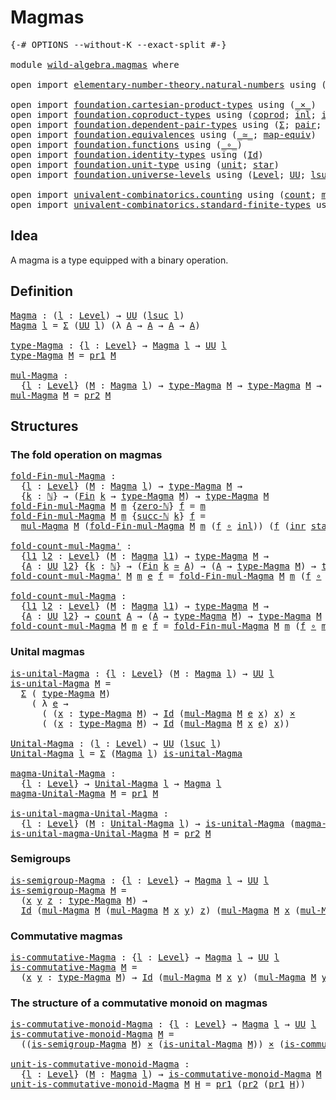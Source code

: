 # Magmas

<pre class="Agda"><a id="19" class="Symbol">{-#</a> <a id="23" class="Keyword">OPTIONS</a> <a id="31" class="Pragma">--without-K</a> <a id="43" class="Pragma">--exact-split</a> <a id="57" class="Symbol">#-}</a>

<a id="62" class="Keyword">module</a> <a id="69" href="wild-algebra.magmas.html" class="Module">wild-algebra.magmas</a> <a id="89" class="Keyword">where</a>

<a id="96" class="Keyword">open</a> <a id="101" class="Keyword">import</a> <a id="108" href="elementary-number-theory.natural-numbers.html" class="Module">elementary-number-theory.natural-numbers</a> <a id="149" class="Keyword">using</a> <a id="155" class="Symbol">(</a><a id="156" href="elementary-number-theory.natural-numbers.html#1444" class="Datatype">ℕ</a><a id="157" class="Symbol">;</a> <a id="159" href="elementary-number-theory.natural-numbers.html#1465" class="InductiveConstructor">zero-ℕ</a><a id="165" class="Symbol">;</a> <a id="167" href="elementary-number-theory.natural-numbers.html#1478" class="InductiveConstructor">succ-ℕ</a><a id="173" class="Symbol">)</a>

<a id="176" class="Keyword">open</a> <a id="181" class="Keyword">import</a> <a id="188" href="foundation.cartesian-product-types.html" class="Module">foundation.cartesian-product-types</a> <a id="223" class="Keyword">using</a> <a id="229" class="Symbol">(</a><a id="230" href="foundation-core.cartesian-product-types.html#577" class="Function Operator">_×_</a><a id="233" class="Symbol">)</a>
<a id="235" class="Keyword">open</a> <a id="240" class="Keyword">import</a> <a id="247" href="foundation.coproduct-types.html" class="Module">foundation.coproduct-types</a> <a id="274" class="Keyword">using</a> <a id="280" class="Symbol">(</a><a id="281" href="foundation.coproduct-types.html#1168" class="Datatype">coprod</a><a id="287" class="Symbol">;</a> <a id="289" href="foundation.coproduct-types.html#1239" class="InductiveConstructor">inl</a><a id="292" class="Symbol">;</a> <a id="294" href="foundation.coproduct-types.html#1262" class="InductiveConstructor">inr</a><a id="297" class="Symbol">)</a>
<a id="299" class="Keyword">open</a> <a id="304" class="Keyword">import</a> <a id="311" href="foundation.dependent-pair-types.html" class="Module">foundation.dependent-pair-types</a> <a id="343" class="Keyword">using</a> <a id="349" class="Symbol">(</a><a id="350" href="foundation-core.dependent-pair-types.html#502" class="Record">Σ</a><a id="351" class="Symbol">;</a> <a id="353" href="foundation-core.dependent-pair-types.html#575" class="InductiveConstructor">pair</a><a id="357" class="Symbol">;</a> <a id="359" href="foundation-core.dependent-pair-types.html#592" class="Field">pr1</a><a id="362" class="Symbol">;</a> <a id="364" href="foundation-core.dependent-pair-types.html#604" class="Field">pr2</a><a id="367" class="Symbol">)</a>
<a id="369" class="Keyword">open</a> <a id="374" class="Keyword">import</a> <a id="381" href="foundation.equivalences.html" class="Module">foundation.equivalences</a> <a id="405" class="Keyword">using</a> <a id="411" class="Symbol">(</a><a id="412" href="foundation-core.equivalences.html#1607" class="Function Operator">_≃_</a><a id="415" class="Symbol">;</a> <a id="417" href="foundation-core.equivalences.html#1807" class="Function">map-equiv</a><a id="426" class="Symbol">)</a>
<a id="428" class="Keyword">open</a> <a id="433" class="Keyword">import</a> <a id="440" href="foundation.functions.html" class="Module">foundation.functions</a> <a id="461" class="Keyword">using</a> <a id="467" class="Symbol">(</a><a id="468" href="foundation-core.functions.html#407" class="Function Operator">_∘_</a><a id="471" class="Symbol">)</a>
<a id="473" class="Keyword">open</a> <a id="478" class="Keyword">import</a> <a id="485" href="foundation.identity-types.html" class="Module">foundation.identity-types</a> <a id="511" class="Keyword">using</a> <a id="517" class="Symbol">(</a><a id="518" href="foundation-core.identity-types.html#641" class="Datatype">Id</a><a id="520" class="Symbol">)</a>
<a id="522" class="Keyword">open</a> <a id="527" class="Keyword">import</a> <a id="534" href="foundation.unit-type.html" class="Module">foundation.unit-type</a> <a id="555" class="Keyword">using</a> <a id="561" class="Symbol">(</a><a id="562" href="foundation.unit-type.html#975" class="Datatype">unit</a><a id="566" class="Symbol">;</a> <a id="568" href="foundation.unit-type.html#999" class="InductiveConstructor">star</a><a id="572" class="Symbol">)</a>
<a id="574" class="Keyword">open</a> <a id="579" class="Keyword">import</a> <a id="586" href="foundation.universe-levels.html" class="Module">foundation.universe-levels</a> <a id="613" class="Keyword">using</a> <a id="619" class="Symbol">(</a><a id="620" href="Agda.Primitive.html#597" class="Postulate">Level</a><a id="625" class="Symbol">;</a> <a id="627" href="foundation-core.universe-levels.html#222" class="Primitive">UU</a><a id="629" class="Symbol">;</a> <a id="631" href="Agda.Primitive.html#780" class="Primitive">lsuc</a><a id="635" class="Symbol">)</a>

<a id="638" class="Keyword">open</a> <a id="643" class="Keyword">import</a> <a id="650" href="univalent-combinatorics.counting.html" class="Module">univalent-combinatorics.counting</a> <a id="683" class="Keyword">using</a> <a id="689" class="Symbol">(</a><a id="690" href="univalent-combinatorics.counting.html#1759" class="Function">count</a><a id="695" class="Symbol">;</a> <a id="697" href="univalent-combinatorics.counting.html#2030" class="Function">map-equiv-count</a><a id="712" class="Symbol">)</a>
<a id="714" class="Keyword">open</a> <a id="719" class="Keyword">import</a> <a id="726" href="univalent-combinatorics.standard-finite-types.html" class="Module">univalent-combinatorics.standard-finite-types</a> <a id="772" class="Keyword">using</a> <a id="778" class="Symbol">(</a><a id="779" href="univalent-combinatorics.standard-finite-types.html#2085" class="Function">Fin</a><a id="782" class="Symbol">)</a>
</pre>
## Idea

A magma is a type equipped with a binary operation.

## Definition

<pre class="Agda"><a id="Magma"></a><a id="874" href="wild-algebra.magmas.html#874" class="Function">Magma</a> <a id="880" class="Symbol">:</a> <a id="882" class="Symbol">(</a><a id="883" href="wild-algebra.magmas.html#883" class="Bound">l</a> <a id="885" class="Symbol">:</a> <a id="887" href="Agda.Primitive.html#597" class="Postulate">Level</a><a id="892" class="Symbol">)</a> <a id="894" class="Symbol">→</a> <a id="896" href="foundation-core.universe-levels.html#222" class="Primitive">UU</a> <a id="899" class="Symbol">(</a><a id="900" href="Agda.Primitive.html#780" class="Primitive">lsuc</a> <a id="905" href="wild-algebra.magmas.html#883" class="Bound">l</a><a id="906" class="Symbol">)</a>
<a id="908" href="wild-algebra.magmas.html#874" class="Function">Magma</a> <a id="914" href="wild-algebra.magmas.html#914" class="Bound">l</a> <a id="916" class="Symbol">=</a> <a id="918" href="foundation-core.dependent-pair-types.html#502" class="Record">Σ</a> <a id="920" class="Symbol">(</a><a id="921" href="foundation-core.universe-levels.html#222" class="Primitive">UU</a> <a id="924" href="wild-algebra.magmas.html#914" class="Bound">l</a><a id="925" class="Symbol">)</a> <a id="927" class="Symbol">(λ</a> <a id="930" href="wild-algebra.magmas.html#930" class="Bound">A</a> <a id="932" class="Symbol">→</a> <a id="934" href="wild-algebra.magmas.html#930" class="Bound">A</a> <a id="936" class="Symbol">→</a> <a id="938" href="wild-algebra.magmas.html#930" class="Bound">A</a> <a id="940" class="Symbol">→</a> <a id="942" href="wild-algebra.magmas.html#930" class="Bound">A</a><a id="943" class="Symbol">)</a>

<a id="type-Magma"></a><a id="946" href="wild-algebra.magmas.html#946" class="Function">type-Magma</a> <a id="957" class="Symbol">:</a> <a id="959" class="Symbol">{</a><a id="960" href="wild-algebra.magmas.html#960" class="Bound">l</a> <a id="962" class="Symbol">:</a> <a id="964" href="Agda.Primitive.html#597" class="Postulate">Level</a><a id="969" class="Symbol">}</a> <a id="971" class="Symbol">→</a> <a id="973" href="wild-algebra.magmas.html#874" class="Function">Magma</a> <a id="979" href="wild-algebra.magmas.html#960" class="Bound">l</a> <a id="981" class="Symbol">→</a> <a id="983" href="foundation-core.universe-levels.html#222" class="Primitive">UU</a> <a id="986" href="wild-algebra.magmas.html#960" class="Bound">l</a>
<a id="988" href="wild-algebra.magmas.html#946" class="Function">type-Magma</a> <a id="999" href="wild-algebra.magmas.html#999" class="Bound">M</a> <a id="1001" class="Symbol">=</a> <a id="1003" href="foundation-core.dependent-pair-types.html#592" class="Field">pr1</a> <a id="1007" href="wild-algebra.magmas.html#999" class="Bound">M</a>

<a id="mul-Magma"></a><a id="1010" href="wild-algebra.magmas.html#1010" class="Function">mul-Magma</a> <a id="1020" class="Symbol">:</a>
  <a id="1024" class="Symbol">{</a><a id="1025" href="wild-algebra.magmas.html#1025" class="Bound">l</a> <a id="1027" class="Symbol">:</a> <a id="1029" href="Agda.Primitive.html#597" class="Postulate">Level</a><a id="1034" class="Symbol">}</a> <a id="1036" class="Symbol">(</a><a id="1037" href="wild-algebra.magmas.html#1037" class="Bound">M</a> <a id="1039" class="Symbol">:</a> <a id="1041" href="wild-algebra.magmas.html#874" class="Function">Magma</a> <a id="1047" href="wild-algebra.magmas.html#1025" class="Bound">l</a><a id="1048" class="Symbol">)</a> <a id="1050" class="Symbol">→</a> <a id="1052" href="wild-algebra.magmas.html#946" class="Function">type-Magma</a> <a id="1063" href="wild-algebra.magmas.html#1037" class="Bound">M</a> <a id="1065" class="Symbol">→</a> <a id="1067" href="wild-algebra.magmas.html#946" class="Function">type-Magma</a> <a id="1078" href="wild-algebra.magmas.html#1037" class="Bound">M</a> <a id="1080" class="Symbol">→</a> <a id="1082" href="wild-algebra.magmas.html#946" class="Function">type-Magma</a> <a id="1093" href="wild-algebra.magmas.html#1037" class="Bound">M</a>
<a id="1095" href="wild-algebra.magmas.html#1010" class="Function">mul-Magma</a> <a id="1105" href="wild-algebra.magmas.html#1105" class="Bound">M</a> <a id="1107" class="Symbol">=</a> <a id="1109" href="foundation-core.dependent-pair-types.html#604" class="Field">pr2</a> <a id="1113" href="wild-algebra.magmas.html#1105" class="Bound">M</a>
</pre>
## Structures

### The fold operation on magmas

<pre class="Agda"><a id="fold-Fin-mul-Magma"></a><a id="1177" href="wild-algebra.magmas.html#1177" class="Function">fold-Fin-mul-Magma</a> <a id="1196" class="Symbol">:</a>
  <a id="1200" class="Symbol">{</a><a id="1201" href="wild-algebra.magmas.html#1201" class="Bound">l</a> <a id="1203" class="Symbol">:</a> <a id="1205" href="Agda.Primitive.html#597" class="Postulate">Level</a><a id="1210" class="Symbol">}</a> <a id="1212" class="Symbol">(</a><a id="1213" href="wild-algebra.magmas.html#1213" class="Bound">M</a> <a id="1215" class="Symbol">:</a> <a id="1217" href="wild-algebra.magmas.html#874" class="Function">Magma</a> <a id="1223" href="wild-algebra.magmas.html#1201" class="Bound">l</a><a id="1224" class="Symbol">)</a> <a id="1226" class="Symbol">→</a> <a id="1228" href="wild-algebra.magmas.html#946" class="Function">type-Magma</a> <a id="1239" href="wild-algebra.magmas.html#1213" class="Bound">M</a> <a id="1241" class="Symbol">→</a>
  <a id="1245" class="Symbol">{</a><a id="1246" href="wild-algebra.magmas.html#1246" class="Bound">k</a> <a id="1248" class="Symbol">:</a> <a id="1250" href="elementary-number-theory.natural-numbers.html#1444" class="Datatype">ℕ</a><a id="1251" class="Symbol">}</a> <a id="1253" class="Symbol">→</a> <a id="1255" class="Symbol">(</a><a id="1256" href="univalent-combinatorics.standard-finite-types.html#2085" class="Function">Fin</a> <a id="1260" href="wild-algebra.magmas.html#1246" class="Bound">k</a> <a id="1262" class="Symbol">→</a> <a id="1264" href="wild-algebra.magmas.html#946" class="Function">type-Magma</a> <a id="1275" href="wild-algebra.magmas.html#1213" class="Bound">M</a><a id="1276" class="Symbol">)</a> <a id="1278" class="Symbol">→</a> <a id="1280" href="wild-algebra.magmas.html#946" class="Function">type-Magma</a> <a id="1291" href="wild-algebra.magmas.html#1213" class="Bound">M</a>
<a id="1293" href="wild-algebra.magmas.html#1177" class="Function">fold-Fin-mul-Magma</a> <a id="1312" href="wild-algebra.magmas.html#1312" class="Bound">M</a> <a id="1314" href="wild-algebra.magmas.html#1314" class="Bound">m</a> <a id="1316" class="Symbol">{</a><a id="1317" href="elementary-number-theory.natural-numbers.html#1465" class="InductiveConstructor">zero-ℕ</a><a id="1323" class="Symbol">}</a> <a id="1325" href="wild-algebra.magmas.html#1325" class="Bound">f</a> <a id="1327" class="Symbol">=</a> <a id="1329" href="wild-algebra.magmas.html#1314" class="Bound">m</a>
<a id="1331" href="wild-algebra.magmas.html#1177" class="Function">fold-Fin-mul-Magma</a> <a id="1350" href="wild-algebra.magmas.html#1350" class="Bound">M</a> <a id="1352" href="wild-algebra.magmas.html#1352" class="Bound">m</a> <a id="1354" class="Symbol">{</a><a id="1355" href="elementary-number-theory.natural-numbers.html#1478" class="InductiveConstructor">succ-ℕ</a> <a id="1362" href="wild-algebra.magmas.html#1362" class="Bound">k</a><a id="1363" class="Symbol">}</a> <a id="1365" href="wild-algebra.magmas.html#1365" class="Bound">f</a> <a id="1367" class="Symbol">=</a>
  <a id="1371" href="wild-algebra.magmas.html#1010" class="Function">mul-Magma</a> <a id="1381" href="wild-algebra.magmas.html#1350" class="Bound">M</a> <a id="1383" class="Symbol">(</a><a id="1384" href="wild-algebra.magmas.html#1177" class="Function">fold-Fin-mul-Magma</a> <a id="1403" href="wild-algebra.magmas.html#1350" class="Bound">M</a> <a id="1405" href="wild-algebra.magmas.html#1352" class="Bound">m</a> <a id="1407" class="Symbol">(</a><a id="1408" href="wild-algebra.magmas.html#1365" class="Bound">f</a> <a id="1410" href="foundation-core.functions.html#407" class="Function Operator">∘</a> <a id="1412" href="foundation.coproduct-types.html#1239" class="InductiveConstructor">inl</a><a id="1415" class="Symbol">))</a> <a id="1418" class="Symbol">(</a><a id="1419" href="wild-algebra.magmas.html#1365" class="Bound">f</a> <a id="1421" class="Symbol">(</a><a id="1422" href="foundation.coproduct-types.html#1262" class="InductiveConstructor">inr</a> <a id="1426" href="foundation.unit-type.html#999" class="InductiveConstructor">star</a><a id="1430" class="Symbol">))</a>

<a id="fold-count-mul-Magma&#39;"></a><a id="1434" href="wild-algebra.magmas.html#1434" class="Function">fold-count-mul-Magma&#39;</a> <a id="1456" class="Symbol">:</a>
  <a id="1460" class="Symbol">{</a><a id="1461" href="wild-algebra.magmas.html#1461" class="Bound">l1</a> <a id="1464" href="wild-algebra.magmas.html#1464" class="Bound">l2</a> <a id="1467" class="Symbol">:</a> <a id="1469" href="Agda.Primitive.html#597" class="Postulate">Level</a><a id="1474" class="Symbol">}</a> <a id="1476" class="Symbol">(</a><a id="1477" href="wild-algebra.magmas.html#1477" class="Bound">M</a> <a id="1479" class="Symbol">:</a> <a id="1481" href="wild-algebra.magmas.html#874" class="Function">Magma</a> <a id="1487" href="wild-algebra.magmas.html#1461" class="Bound">l1</a><a id="1489" class="Symbol">)</a> <a id="1491" class="Symbol">→</a> <a id="1493" href="wild-algebra.magmas.html#946" class="Function">type-Magma</a> <a id="1504" href="wild-algebra.magmas.html#1477" class="Bound">M</a> <a id="1506" class="Symbol">→</a>
  <a id="1510" class="Symbol">{</a><a id="1511" href="wild-algebra.magmas.html#1511" class="Bound">A</a> <a id="1513" class="Symbol">:</a> <a id="1515" href="foundation-core.universe-levels.html#222" class="Primitive">UU</a> <a id="1518" href="wild-algebra.magmas.html#1464" class="Bound">l2</a><a id="1520" class="Symbol">}</a> <a id="1522" class="Symbol">{</a><a id="1523" href="wild-algebra.magmas.html#1523" class="Bound">k</a> <a id="1525" class="Symbol">:</a> <a id="1527" href="elementary-number-theory.natural-numbers.html#1444" class="Datatype">ℕ</a><a id="1528" class="Symbol">}</a> <a id="1530" class="Symbol">→</a> <a id="1532" class="Symbol">(</a><a id="1533" href="univalent-combinatorics.standard-finite-types.html#2085" class="Function">Fin</a> <a id="1537" href="wild-algebra.magmas.html#1523" class="Bound">k</a> <a id="1539" href="foundation-core.equivalences.html#1607" class="Function Operator">≃</a> <a id="1541" href="wild-algebra.magmas.html#1511" class="Bound">A</a><a id="1542" class="Symbol">)</a> <a id="1544" class="Symbol">→</a> <a id="1546" class="Symbol">(</a><a id="1547" href="wild-algebra.magmas.html#1511" class="Bound">A</a> <a id="1549" class="Symbol">→</a> <a id="1551" href="wild-algebra.magmas.html#946" class="Function">type-Magma</a> <a id="1562" href="wild-algebra.magmas.html#1477" class="Bound">M</a><a id="1563" class="Symbol">)</a> <a id="1565" class="Symbol">→</a> <a id="1567" href="wild-algebra.magmas.html#946" class="Function">type-Magma</a> <a id="1578" href="wild-algebra.magmas.html#1477" class="Bound">M</a>
<a id="1580" href="wild-algebra.magmas.html#1434" class="Function">fold-count-mul-Magma&#39;</a> <a id="1602" href="wild-algebra.magmas.html#1602" class="Bound">M</a> <a id="1604" href="wild-algebra.magmas.html#1604" class="Bound">m</a> <a id="1606" href="wild-algebra.magmas.html#1606" class="Bound">e</a> <a id="1608" href="wild-algebra.magmas.html#1608" class="Bound">f</a> <a id="1610" class="Symbol">=</a> <a id="1612" href="wild-algebra.magmas.html#1177" class="Function">fold-Fin-mul-Magma</a> <a id="1631" href="wild-algebra.magmas.html#1602" class="Bound">M</a> <a id="1633" href="wild-algebra.magmas.html#1604" class="Bound">m</a> <a id="1635" class="Symbol">(</a><a id="1636" href="wild-algebra.magmas.html#1608" class="Bound">f</a> <a id="1638" href="foundation-core.functions.html#407" class="Function Operator">∘</a> <a id="1640" href="foundation-core.equivalences.html#1807" class="Function">map-equiv</a> <a id="1650" href="wild-algebra.magmas.html#1606" class="Bound">e</a><a id="1651" class="Symbol">)</a>

<a id="fold-count-mul-Magma"></a><a id="1654" href="wild-algebra.magmas.html#1654" class="Function">fold-count-mul-Magma</a> <a id="1675" class="Symbol">:</a>
  <a id="1679" class="Symbol">{</a><a id="1680" href="wild-algebra.magmas.html#1680" class="Bound">l1</a> <a id="1683" href="wild-algebra.magmas.html#1683" class="Bound">l2</a> <a id="1686" class="Symbol">:</a> <a id="1688" href="Agda.Primitive.html#597" class="Postulate">Level</a><a id="1693" class="Symbol">}</a> <a id="1695" class="Symbol">(</a><a id="1696" href="wild-algebra.magmas.html#1696" class="Bound">M</a> <a id="1698" class="Symbol">:</a> <a id="1700" href="wild-algebra.magmas.html#874" class="Function">Magma</a> <a id="1706" href="wild-algebra.magmas.html#1680" class="Bound">l1</a><a id="1708" class="Symbol">)</a> <a id="1710" class="Symbol">→</a> <a id="1712" href="wild-algebra.magmas.html#946" class="Function">type-Magma</a> <a id="1723" href="wild-algebra.magmas.html#1696" class="Bound">M</a> <a id="1725" class="Symbol">→</a>
  <a id="1729" class="Symbol">{</a><a id="1730" href="wild-algebra.magmas.html#1730" class="Bound">A</a> <a id="1732" class="Symbol">:</a> <a id="1734" href="foundation-core.universe-levels.html#222" class="Primitive">UU</a> <a id="1737" href="wild-algebra.magmas.html#1683" class="Bound">l2</a><a id="1739" class="Symbol">}</a> <a id="1741" class="Symbol">→</a> <a id="1743" href="univalent-combinatorics.counting.html#1759" class="Function">count</a> <a id="1749" href="wild-algebra.magmas.html#1730" class="Bound">A</a> <a id="1751" class="Symbol">→</a> <a id="1753" class="Symbol">(</a><a id="1754" href="wild-algebra.magmas.html#1730" class="Bound">A</a> <a id="1756" class="Symbol">→</a> <a id="1758" href="wild-algebra.magmas.html#946" class="Function">type-Magma</a> <a id="1769" href="wild-algebra.magmas.html#1696" class="Bound">M</a><a id="1770" class="Symbol">)</a> <a id="1772" class="Symbol">→</a> <a id="1774" href="wild-algebra.magmas.html#946" class="Function">type-Magma</a> <a id="1785" href="wild-algebra.magmas.html#1696" class="Bound">M</a>
<a id="1787" href="wild-algebra.magmas.html#1654" class="Function">fold-count-mul-Magma</a> <a id="1808" href="wild-algebra.magmas.html#1808" class="Bound">M</a> <a id="1810" href="wild-algebra.magmas.html#1810" class="Bound">m</a> <a id="1812" href="wild-algebra.magmas.html#1812" class="Bound">e</a> <a id="1814" href="wild-algebra.magmas.html#1814" class="Bound">f</a> <a id="1816" class="Symbol">=</a> <a id="1818" href="wild-algebra.magmas.html#1177" class="Function">fold-Fin-mul-Magma</a> <a id="1837" href="wild-algebra.magmas.html#1808" class="Bound">M</a> <a id="1839" href="wild-algebra.magmas.html#1810" class="Bound">m</a> <a id="1841" class="Symbol">(</a><a id="1842" href="wild-algebra.magmas.html#1814" class="Bound">f</a> <a id="1844" href="foundation-core.functions.html#407" class="Function Operator">∘</a> <a id="1846" href="univalent-combinatorics.counting.html#2030" class="Function">map-equiv-count</a> <a id="1862" href="wild-algebra.magmas.html#1812" class="Bound">e</a><a id="1863" class="Symbol">)</a>
</pre>
### Unital magmas

<pre class="Agda"><a id="is-unital-Magma"></a><a id="1897" href="wild-algebra.magmas.html#1897" class="Function">is-unital-Magma</a> <a id="1913" class="Symbol">:</a> <a id="1915" class="Symbol">{</a><a id="1916" href="wild-algebra.magmas.html#1916" class="Bound">l</a> <a id="1918" class="Symbol">:</a> <a id="1920" href="Agda.Primitive.html#597" class="Postulate">Level</a><a id="1925" class="Symbol">}</a> <a id="1927" class="Symbol">(</a><a id="1928" href="wild-algebra.magmas.html#1928" class="Bound">M</a> <a id="1930" class="Symbol">:</a> <a id="1932" href="wild-algebra.magmas.html#874" class="Function">Magma</a> <a id="1938" href="wild-algebra.magmas.html#1916" class="Bound">l</a><a id="1939" class="Symbol">)</a> <a id="1941" class="Symbol">→</a> <a id="1943" href="foundation-core.universe-levels.html#222" class="Primitive">UU</a> <a id="1946" href="wild-algebra.magmas.html#1916" class="Bound">l</a>
<a id="1948" href="wild-algebra.magmas.html#1897" class="Function">is-unital-Magma</a> <a id="1964" href="wild-algebra.magmas.html#1964" class="Bound">M</a> <a id="1966" class="Symbol">=</a>
  <a id="1970" href="foundation-core.dependent-pair-types.html#502" class="Record">Σ</a> <a id="1972" class="Symbol">(</a> <a id="1974" href="wild-algebra.magmas.html#946" class="Function">type-Magma</a> <a id="1985" href="wild-algebra.magmas.html#1964" class="Bound">M</a><a id="1986" class="Symbol">)</a>
    <a id="1992" class="Symbol">(</a> <a id="1994" class="Symbol">λ</a> <a id="1996" href="wild-algebra.magmas.html#1996" class="Bound">e</a> <a id="1998" class="Symbol">→</a>
      <a id="2006" class="Symbol">(</a> <a id="2008" class="Symbol">(</a><a id="2009" href="wild-algebra.magmas.html#2009" class="Bound">x</a> <a id="2011" class="Symbol">:</a> <a id="2013" href="wild-algebra.magmas.html#946" class="Function">type-Magma</a> <a id="2024" href="wild-algebra.magmas.html#1964" class="Bound">M</a><a id="2025" class="Symbol">)</a> <a id="2027" class="Symbol">→</a> <a id="2029" href="foundation-core.identity-types.html#641" class="Datatype">Id</a> <a id="2032" class="Symbol">(</a><a id="2033" href="wild-algebra.magmas.html#1010" class="Function">mul-Magma</a> <a id="2043" href="wild-algebra.magmas.html#1964" class="Bound">M</a> <a id="2045" href="wild-algebra.magmas.html#1996" class="Bound">e</a> <a id="2047" href="wild-algebra.magmas.html#2009" class="Bound">x</a><a id="2048" class="Symbol">)</a> <a id="2050" href="wild-algebra.magmas.html#2009" class="Bound">x</a><a id="2051" class="Symbol">)</a> <a id="2053" href="foundation-core.cartesian-product-types.html#577" class="Function Operator">×</a>
      <a id="2061" class="Symbol">(</a> <a id="2063" class="Symbol">(</a><a id="2064" href="wild-algebra.magmas.html#2064" class="Bound">x</a> <a id="2066" class="Symbol">:</a> <a id="2068" href="wild-algebra.magmas.html#946" class="Function">type-Magma</a> <a id="2079" href="wild-algebra.magmas.html#1964" class="Bound">M</a><a id="2080" class="Symbol">)</a> <a id="2082" class="Symbol">→</a> <a id="2084" href="foundation-core.identity-types.html#641" class="Datatype">Id</a> <a id="2087" class="Symbol">(</a><a id="2088" href="wild-algebra.magmas.html#1010" class="Function">mul-Magma</a> <a id="2098" href="wild-algebra.magmas.html#1964" class="Bound">M</a> <a id="2100" href="wild-algebra.magmas.html#2064" class="Bound">x</a> <a id="2102" href="wild-algebra.magmas.html#1996" class="Bound">e</a><a id="2103" class="Symbol">)</a> <a id="2105" href="wild-algebra.magmas.html#2064" class="Bound">x</a><a id="2106" class="Symbol">))</a>

<a id="Unital-Magma"></a><a id="2110" href="wild-algebra.magmas.html#2110" class="Function">Unital-Magma</a> <a id="2123" class="Symbol">:</a> <a id="2125" class="Symbol">(</a><a id="2126" href="wild-algebra.magmas.html#2126" class="Bound">l</a> <a id="2128" class="Symbol">:</a> <a id="2130" href="Agda.Primitive.html#597" class="Postulate">Level</a><a id="2135" class="Symbol">)</a> <a id="2137" class="Symbol">→</a> <a id="2139" href="foundation-core.universe-levels.html#222" class="Primitive">UU</a> <a id="2142" class="Symbol">(</a><a id="2143" href="Agda.Primitive.html#780" class="Primitive">lsuc</a> <a id="2148" href="wild-algebra.magmas.html#2126" class="Bound">l</a><a id="2149" class="Symbol">)</a>
<a id="2151" href="wild-algebra.magmas.html#2110" class="Function">Unital-Magma</a> <a id="2164" href="wild-algebra.magmas.html#2164" class="Bound">l</a> <a id="2166" class="Symbol">=</a> <a id="2168" href="foundation-core.dependent-pair-types.html#502" class="Record">Σ</a> <a id="2170" class="Symbol">(</a><a id="2171" href="wild-algebra.magmas.html#874" class="Function">Magma</a> <a id="2177" href="wild-algebra.magmas.html#2164" class="Bound">l</a><a id="2178" class="Symbol">)</a> <a id="2180" href="wild-algebra.magmas.html#1897" class="Function">is-unital-Magma</a>

<a id="magma-Unital-Magma"></a><a id="2197" href="wild-algebra.magmas.html#2197" class="Function">magma-Unital-Magma</a> <a id="2216" class="Symbol">:</a>
  <a id="2220" class="Symbol">{</a><a id="2221" href="wild-algebra.magmas.html#2221" class="Bound">l</a> <a id="2223" class="Symbol">:</a> <a id="2225" href="Agda.Primitive.html#597" class="Postulate">Level</a><a id="2230" class="Symbol">}</a> <a id="2232" class="Symbol">→</a> <a id="2234" href="wild-algebra.magmas.html#2110" class="Function">Unital-Magma</a> <a id="2247" href="wild-algebra.magmas.html#2221" class="Bound">l</a> <a id="2249" class="Symbol">→</a> <a id="2251" href="wild-algebra.magmas.html#874" class="Function">Magma</a> <a id="2257" href="wild-algebra.magmas.html#2221" class="Bound">l</a>
<a id="2259" href="wild-algebra.magmas.html#2197" class="Function">magma-Unital-Magma</a> <a id="2278" href="wild-algebra.magmas.html#2278" class="Bound">M</a> <a id="2280" class="Symbol">=</a> <a id="2282" href="foundation-core.dependent-pair-types.html#592" class="Field">pr1</a> <a id="2286" href="wild-algebra.magmas.html#2278" class="Bound">M</a>
  
<a id="is-unital-magma-Unital-Magma"></a><a id="2291" href="wild-algebra.magmas.html#2291" class="Function">is-unital-magma-Unital-Magma</a> <a id="2320" class="Symbol">:</a>
  <a id="2324" class="Symbol">{</a><a id="2325" href="wild-algebra.magmas.html#2325" class="Bound">l</a> <a id="2327" class="Symbol">:</a> <a id="2329" href="Agda.Primitive.html#597" class="Postulate">Level</a><a id="2334" class="Symbol">}</a> <a id="2336" class="Symbol">(</a><a id="2337" href="wild-algebra.magmas.html#2337" class="Bound">M</a> <a id="2339" class="Symbol">:</a> <a id="2341" href="wild-algebra.magmas.html#2110" class="Function">Unital-Magma</a> <a id="2354" href="wild-algebra.magmas.html#2325" class="Bound">l</a><a id="2355" class="Symbol">)</a> <a id="2357" class="Symbol">→</a> <a id="2359" href="wild-algebra.magmas.html#1897" class="Function">is-unital-Magma</a> <a id="2375" class="Symbol">(</a><a id="2376" href="wild-algebra.magmas.html#2197" class="Function">magma-Unital-Magma</a> <a id="2395" href="wild-algebra.magmas.html#2337" class="Bound">M</a><a id="2396" class="Symbol">)</a>
<a id="2398" href="wild-algebra.magmas.html#2291" class="Function">is-unital-magma-Unital-Magma</a> <a id="2427" href="wild-algebra.magmas.html#2427" class="Bound">M</a> <a id="2429" class="Symbol">=</a> <a id="2431" href="foundation-core.dependent-pair-types.html#604" class="Field">pr2</a> <a id="2435" href="wild-algebra.magmas.html#2427" class="Bound">M</a>
</pre>
### Semigroups

<pre class="Agda"><a id="is-semigroup-Magma"></a><a id="2466" href="wild-algebra.magmas.html#2466" class="Function">is-semigroup-Magma</a> <a id="2485" class="Symbol">:</a> <a id="2487" class="Symbol">{</a><a id="2488" href="wild-algebra.magmas.html#2488" class="Bound">l</a> <a id="2490" class="Symbol">:</a> <a id="2492" href="Agda.Primitive.html#597" class="Postulate">Level</a><a id="2497" class="Symbol">}</a> <a id="2499" class="Symbol">→</a> <a id="2501" href="wild-algebra.magmas.html#874" class="Function">Magma</a> <a id="2507" href="wild-algebra.magmas.html#2488" class="Bound">l</a> <a id="2509" class="Symbol">→</a> <a id="2511" href="foundation-core.universe-levels.html#222" class="Primitive">UU</a> <a id="2514" href="wild-algebra.magmas.html#2488" class="Bound">l</a>
<a id="2516" href="wild-algebra.magmas.html#2466" class="Function">is-semigroup-Magma</a> <a id="2535" href="wild-algebra.magmas.html#2535" class="Bound">M</a> <a id="2537" class="Symbol">=</a>
  <a id="2541" class="Symbol">(</a><a id="2542" href="wild-algebra.magmas.html#2542" class="Bound">x</a> <a id="2544" href="wild-algebra.magmas.html#2544" class="Bound">y</a> <a id="2546" href="wild-algebra.magmas.html#2546" class="Bound">z</a> <a id="2548" class="Symbol">:</a> <a id="2550" href="wild-algebra.magmas.html#946" class="Function">type-Magma</a> <a id="2561" href="wild-algebra.magmas.html#2535" class="Bound">M</a><a id="2562" class="Symbol">)</a> <a id="2564" class="Symbol">→</a>
  <a id="2568" href="foundation-core.identity-types.html#641" class="Datatype">Id</a> <a id="2571" class="Symbol">(</a><a id="2572" href="wild-algebra.magmas.html#1010" class="Function">mul-Magma</a> <a id="2582" href="wild-algebra.magmas.html#2535" class="Bound">M</a> <a id="2584" class="Symbol">(</a><a id="2585" href="wild-algebra.magmas.html#1010" class="Function">mul-Magma</a> <a id="2595" href="wild-algebra.magmas.html#2535" class="Bound">M</a> <a id="2597" href="wild-algebra.magmas.html#2542" class="Bound">x</a> <a id="2599" href="wild-algebra.magmas.html#2544" class="Bound">y</a><a id="2600" class="Symbol">)</a> <a id="2602" href="wild-algebra.magmas.html#2546" class="Bound">z</a><a id="2603" class="Symbol">)</a> <a id="2605" class="Symbol">(</a><a id="2606" href="wild-algebra.magmas.html#1010" class="Function">mul-Magma</a> <a id="2616" href="wild-algebra.magmas.html#2535" class="Bound">M</a> <a id="2618" href="wild-algebra.magmas.html#2542" class="Bound">x</a> <a id="2620" class="Symbol">(</a><a id="2621" href="wild-algebra.magmas.html#1010" class="Function">mul-Magma</a> <a id="2631" href="wild-algebra.magmas.html#2535" class="Bound">M</a> <a id="2633" href="wild-algebra.magmas.html#2544" class="Bound">y</a> <a id="2635" href="wild-algebra.magmas.html#2546" class="Bound">z</a><a id="2636" class="Symbol">))</a>
</pre>
### Commutative magmas

<pre class="Agda"><a id="is-commutative-Magma"></a><a id="2676" href="wild-algebra.magmas.html#2676" class="Function">is-commutative-Magma</a> <a id="2697" class="Symbol">:</a> <a id="2699" class="Symbol">{</a><a id="2700" href="wild-algebra.magmas.html#2700" class="Bound">l</a> <a id="2702" class="Symbol">:</a> <a id="2704" href="Agda.Primitive.html#597" class="Postulate">Level</a><a id="2709" class="Symbol">}</a> <a id="2711" class="Symbol">→</a> <a id="2713" href="wild-algebra.magmas.html#874" class="Function">Magma</a> <a id="2719" href="wild-algebra.magmas.html#2700" class="Bound">l</a> <a id="2721" class="Symbol">→</a> <a id="2723" href="foundation-core.universe-levels.html#222" class="Primitive">UU</a> <a id="2726" href="wild-algebra.magmas.html#2700" class="Bound">l</a>
<a id="2728" href="wild-algebra.magmas.html#2676" class="Function">is-commutative-Magma</a> <a id="2749" href="wild-algebra.magmas.html#2749" class="Bound">M</a> <a id="2751" class="Symbol">=</a>
  <a id="2755" class="Symbol">(</a><a id="2756" href="wild-algebra.magmas.html#2756" class="Bound">x</a> <a id="2758" href="wild-algebra.magmas.html#2758" class="Bound">y</a> <a id="2760" class="Symbol">:</a> <a id="2762" href="wild-algebra.magmas.html#946" class="Function">type-Magma</a> <a id="2773" href="wild-algebra.magmas.html#2749" class="Bound">M</a><a id="2774" class="Symbol">)</a> <a id="2776" class="Symbol">→</a> <a id="2778" href="foundation-core.identity-types.html#641" class="Datatype">Id</a> <a id="2781" class="Symbol">(</a><a id="2782" href="wild-algebra.magmas.html#1010" class="Function">mul-Magma</a> <a id="2792" href="wild-algebra.magmas.html#2749" class="Bound">M</a> <a id="2794" href="wild-algebra.magmas.html#2756" class="Bound">x</a> <a id="2796" href="wild-algebra.magmas.html#2758" class="Bound">y</a><a id="2797" class="Symbol">)</a> <a id="2799" class="Symbol">(</a><a id="2800" href="wild-algebra.magmas.html#1010" class="Function">mul-Magma</a> <a id="2810" href="wild-algebra.magmas.html#2749" class="Bound">M</a> <a id="2812" href="wild-algebra.magmas.html#2758" class="Bound">y</a> <a id="2814" href="wild-algebra.magmas.html#2756" class="Bound">x</a><a id="2815" class="Symbol">)</a>
</pre>
### The structure of a commutative monoid on magmas

<pre class="Agda"><a id="is-commutative-monoid-Magma"></a><a id="2883" href="wild-algebra.magmas.html#2883" class="Function">is-commutative-monoid-Magma</a> <a id="2911" class="Symbol">:</a> <a id="2913" class="Symbol">{</a><a id="2914" href="wild-algebra.magmas.html#2914" class="Bound">l</a> <a id="2916" class="Symbol">:</a> <a id="2918" href="Agda.Primitive.html#597" class="Postulate">Level</a><a id="2923" class="Symbol">}</a> <a id="2925" class="Symbol">→</a> <a id="2927" href="wild-algebra.magmas.html#874" class="Function">Magma</a> <a id="2933" href="wild-algebra.magmas.html#2914" class="Bound">l</a> <a id="2935" class="Symbol">→</a> <a id="2937" href="foundation-core.universe-levels.html#222" class="Primitive">UU</a> <a id="2940" href="wild-algebra.magmas.html#2914" class="Bound">l</a>
<a id="2942" href="wild-algebra.magmas.html#2883" class="Function">is-commutative-monoid-Magma</a> <a id="2970" href="wild-algebra.magmas.html#2970" class="Bound">M</a> <a id="2972" class="Symbol">=</a>
  <a id="2976" class="Symbol">((</a><a id="2978" href="wild-algebra.magmas.html#2466" class="Function">is-semigroup-Magma</a> <a id="2997" href="wild-algebra.magmas.html#2970" class="Bound">M</a><a id="2998" class="Symbol">)</a> <a id="3000" href="foundation-core.cartesian-product-types.html#577" class="Function Operator">×</a> <a id="3002" class="Symbol">(</a><a id="3003" href="wild-algebra.magmas.html#1897" class="Function">is-unital-Magma</a> <a id="3019" href="wild-algebra.magmas.html#2970" class="Bound">M</a><a id="3020" class="Symbol">))</a> <a id="3023" href="foundation-core.cartesian-product-types.html#577" class="Function Operator">×</a> <a id="3025" class="Symbol">(</a><a id="3026" href="wild-algebra.magmas.html#2676" class="Function">is-commutative-Magma</a> <a id="3047" href="wild-algebra.magmas.html#2970" class="Bound">M</a><a id="3048" class="Symbol">)</a>

<a id="unit-is-commutative-monoid-Magma"></a><a id="3051" href="wild-algebra.magmas.html#3051" class="Function">unit-is-commutative-monoid-Magma</a> <a id="3084" class="Symbol">:</a>
  <a id="3088" class="Symbol">{</a><a id="3089" href="wild-algebra.magmas.html#3089" class="Bound">l</a> <a id="3091" class="Symbol">:</a> <a id="3093" href="Agda.Primitive.html#597" class="Postulate">Level</a><a id="3098" class="Symbol">}</a> <a id="3100" class="Symbol">(</a><a id="3101" href="wild-algebra.magmas.html#3101" class="Bound">M</a> <a id="3103" class="Symbol">:</a> <a id="3105" href="wild-algebra.magmas.html#874" class="Function">Magma</a> <a id="3111" href="wild-algebra.magmas.html#3089" class="Bound">l</a><a id="3112" class="Symbol">)</a> <a id="3114" class="Symbol">→</a> <a id="3116" href="wild-algebra.magmas.html#2883" class="Function">is-commutative-monoid-Magma</a> <a id="3144" href="wild-algebra.magmas.html#3101" class="Bound">M</a> <a id="3146" class="Symbol">→</a> <a id="3148" href="wild-algebra.magmas.html#946" class="Function">type-Magma</a> <a id="3159" href="wild-algebra.magmas.html#3101" class="Bound">M</a>
<a id="3161" href="wild-algebra.magmas.html#3051" class="Function">unit-is-commutative-monoid-Magma</a> <a id="3194" href="wild-algebra.magmas.html#3194" class="Bound">M</a> <a id="3196" href="wild-algebra.magmas.html#3196" class="Bound">H</a> <a id="3198" class="Symbol">=</a> <a id="3200" href="foundation-core.dependent-pair-types.html#592" class="Field">pr1</a> <a id="3204" class="Symbol">(</a><a id="3205" href="foundation-core.dependent-pair-types.html#604" class="Field">pr2</a> <a id="3209" class="Symbol">(</a><a id="3210" href="foundation-core.dependent-pair-types.html#592" class="Field">pr1</a> <a id="3214" href="wild-algebra.magmas.html#3196" class="Bound">H</a><a id="3215" class="Symbol">))</a>
</pre>